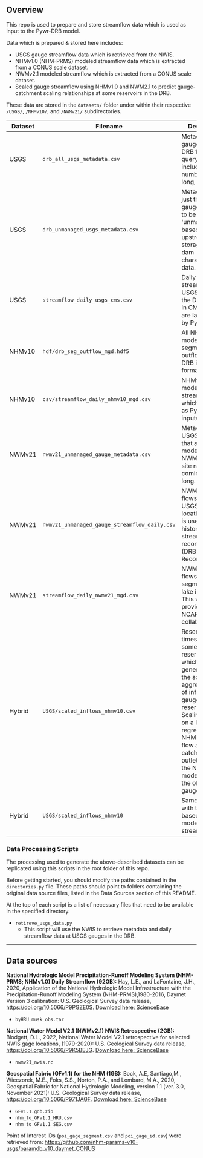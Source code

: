 
## Overview

This repo is used to prepare and store streamflow data which is used as input to the Pywr-DRB model.

Data which is prepared & stored here includes:
- USGS gauge streamflow data which is retrieved from the NWIS.
- NHMv1.0 (NHM-PRMS) modeled streamflow data which is extracted from a CONUS scale dataset.
- NWMv2.1 modeled streamflow which is extracted from a CONUS scale dataset.
- Scaled gauge streamflow using NHMv1.0 and NWM2.1 to predict gauge-catchment scaling relationships at some reservoirs in the DRB.

These data are stored in the `datasets/` folder under within their respective `/USGS/`, `/NHMv10/`, and `/NWMv21/` subdirectories. 

| Dataset | Filename | Description | 
| --- | --- | --- |
| USGS | `drb_all_usgs_metadata.csv` | Metadata for all gauges in the DRB from NWIS query which includes site number, lat, long, comid, etc. | 
| USGS | `drb_unmanaged_usgs_metadata.csv` | Metadata for just those gauges deemed to be 'unmanaged', based on NLDI upstream storage and dam characteristic data. | 
| USGS | `streamflow_daily_usgs_cms.csv` | Daily streamflow at USGS gauges in the DRB. Units in CMS. These are later used by Pywr-DRB.|
| NHMv10 |  `hdf/drb_seg_outflow_mgd.hdf5` | All NHMv1.0 modeled segment outflows in the DRB in HDF5 format. | 
| NHMv10 | `csv/streamflow_daily_nhmv10_mgd.csv` | NHMv1.0 modeled streamflows which are used as Pywr-DRB inputs. | 
| NWMv21 | `nwmv21_unmanaged_gauge_metadata.csv` | Metadata for USGS gauges that are modeled in NWM. Includes site number, comid, lat, and long. | 
| NWMv21 | `nwmv21_unmanaged_gauge_streamflow_daily.csv` | NWM modeled flows at some USGS gauge locations. This is used in the historic streamflow reconstruction (DRB-Historic-Reconstruction). | 
| NWMv21 | `streamflow_daily_nwmv21_mgd.csv` | NWM modeled flows at gauges, segments, and lake inflows. This was provided by NCAR collaborators. | 
| Hybrid | `USGS/scaled_inflows_nhmv10.csv` | Reservoir inflow timeseries at some DRB reservoirs which are generated as the scaled aggregate sum of inflow gauges into that reservoir. Scaling is based on a linear regression of NHM modeled flow at the catchment outlet relative to the NHM modeled flow at the observed gauges. | 
| Hybrid | `USGS/scaled_inflows_nhmv10` | Same as above, with the scaling based on NWM modeled streamflows. | 


### Data Processing Scripts

The processing used to generate the above-described datasets can be replicated using this scripts in the root folder of this repo.   

Before getting started, you should modify the paths contained in the `directories.py` file.  These paths should point to folders containing the original data source files, listed in the Data Sources section of this README.

At the top of each script is a list of necessary files that need to be available in the specified directory. 

- `retireve_usgs_data.py`
    - This script will use the NWIS to retrieve metadata and daily streamflow data at USGS gauges in the DRB. 

---

## Data sources

**National Hydrologic Model Precipitation-Runoff Modeling System (NHM-PRMS; NHMv1.0) Daily Streamflow (92GB):**
Hay, L.E., and LaFontaine, J.H., 2020, Application of the National Hydrologic Model Infrastructure with the Precipitation-Runoff Modeling System (NHM-PRMS),1980-2016, Daymet Version 3 calibration: U.S. Geological Survey data release, https://doi.org/10.5066/P9PGZE0S. [Download here: ScienceBase](https://www.sciencebase.gov/catalog/item/5d826f6ae4b0c4f70d05913f)
- `byHRU_musk_obs.tar`


**National Water Model V2.1 (NWMv2.1) NWIS Retrospective (2GB):**
Blodgett, D.L., 2022, National Water Model V2.1 retrospective for selected NWIS gage locations, (1979-2020): U.S. Geological Survey data release, https://doi.org/10.5066/P9K5BEJG. [Download here: ScienceBase](https://www.sciencebase.gov/catalog/item/612e264ed34e40dd9c091228)
- `nwmv21_nwis.nc`


**Geospatial Fabric (GFv1.1) for the NHM (1GB):**
Bock, A.E, Santiago,M., Wieczorek, M.E., Foks, S.S., Norton, P.A., and Lombard, M.A., 2020, Geospatial Fabric for National Hydrologic Modeling, version 1.1 (ver. 3.0, November 2021): U.S. Geological Survey data release, https://doi.org/10.5066/P971JAGF.
[Download here: ScienceBase](https://www.sciencebase.gov/catalog/item/5e29d1a0e4b0a79317cf7f63)
- `GFv1.1.gdb.zip`
- `nhm_to_GFv1.1_HRU.csv`
- `nhm_to_GFv1.1_SEG.csv`


Point of Interest IDs (`poi_gage_segment.csv` and `poi_gage_id.csv`) were retrieved from: 
https://github.com/nhm-params-v10-usgs/paramdb_v10_daymet_CONUS

